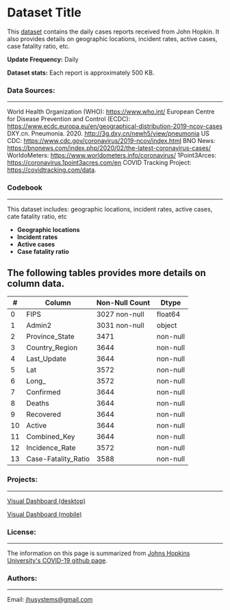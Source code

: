 # Dataset Title
This [dataset](https://github.com/CSSEGISandData/COVID-19/blob/master/csse_covid_19_data/csse_covid_19_daily_reports/06-02-2020.csv) contains the daily cases reports received from John Hopkin. It also provides details on geographic locations, incident rates, active cases, case fatality ratio, etc.

**Update Frequency:** Daily

**Dataset stats:** Each report is approximately 500 KB.



### Data Sources:
--------
World Health Organization (WHO): https://www.who.int/
European Centre for Disease Prevention and Control (ECDC): https://www.ecdc.europa.eu/en/geographical-distribution-2019-ncov-cases
DXY.cn. Pneumonia. 2020. http://3g.dxy.cn/newh5/view/pneumonia
US CDC: https://www.cdc.gov/coronavirus/2019-ncov/index.html
BNO News: https://bnonews.com/index.php/2020/02/the-latest-coronavirus-cases/
WorldoMeters: https://www.worldometers.info/coronavirus/
1Point3Arces: https://coronavirus.1point3acres.com/en
COVID Tracking Project: https://covidtracking.com/data. 

### Codebook
--------------
This dataset includes:
geographic locations, incident rates, active cases, cate fatality ratio, etc
* **Geographic locations**
* **Incident rates**
* **Active cases**
* **Case fatality ratio**
 
The following tables provides more details on column data.
--------
#|Column|Non-Null Count|Dtype
-|------|--------------|-----
 0 |FIPS|    3027 non-null  | float64
 1 |  Admin2|3031 non-null  | object 
 2|   Province_State|  3471| non-null|   object 
 3|   Country_Region|       3644| non-null|   object 
 4|   Last_Update|          3644| non-null|   object 
 5|   Lat|                 3572| non-null|   float64
 6|   Long_|               3572| non-null|   float64
 7|   Confirmed|            3644| non-null|   int64  
 8|   Deaths|            3644| non-null|   int64  
 9|   Recovered|           3644| non-null|   int64  
 10|  Active|           3644| non-null|   int64  
 11|  Combined_Key|        3644| non-null|   object 
 12|  Incidence_Rate|       3572| non-null|   float64
 13|  Case-Fatality_Ratio|  3588| non-null|   float64

### Projects:
-------------
[Visual Dashboard (desktop)](https://www.arcgis.com/apps/opsdashboard/index.html#/bda7594740fd40299423467b48e9ecf6)

[Visual Dashboard (mobile)](http://www.arcgis.com/apps/opsdashboard/index.html#/85320e2ea5424dfaaa75ae62e5c06e61)

### License:
-------------
The information on this page is summarized from [Johns Hopkins University's COVID-19 github page](https://github.com/CSSEGISandData/COVID-19). 

### Authors:
-------------
Email: jhusystems@gmail.com
  
